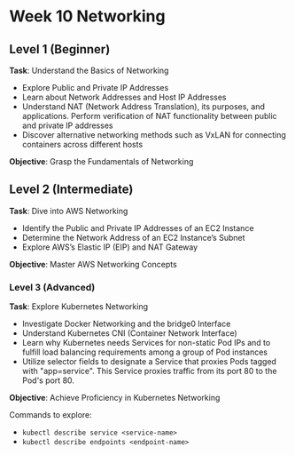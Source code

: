 # Week 10 Networking

## Level 1 (Beginner)
**Task**: Understand the Basics of Networking
- Explore Public and Private IP Addresses
- Learn about Network Addresses and Host IP Addresses
- Understand NAT (Network Address Translation), its purposes, and applications. Perform verification of NAT functionality between public and private IP addresses
- Discover alternative networking methods such as VxLAN for connecting containers across different hosts

**Objective**: Grasp the Fundamentals of Networking

## Level 2 (Intermediate)
**Task**: Dive into AWS Networking
- Identify the Public and Private IP Addresses of an EC2 Instance
- Determine the Network Address of an EC2 Instance’s Subnet
- Explore AWS’s Elastic IP (EIP) and NAT Gateway

**Objective**: Master AWS Networking Concepts

### Level 3 (Advanced)
**Task**: Explore Kubernetes Networking
- Investigate Docker Networking and the bridge0 Interface
- Understand Kubernetes CNI (Container Network Interface)
- Learn why Kubernetes needs Services for non-static Pod IPs and to fulfill load balancing requirements among a group of Pod instances
- Utilize selector fields to designate a Service that proxies Pods tagged with "app=service". This Service proxies traffic from its port 80 to the Pod's port 80.

**Objective**: Achieve Proficiency in Kubernetes Networking

Commands to explore:
- `kubectl describe service <service-name>`
- `kubectl describe endpoints <endpoint-name>`